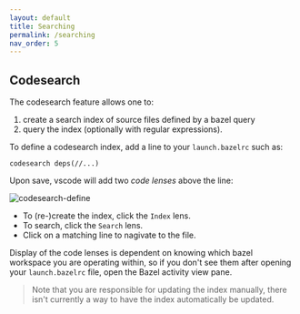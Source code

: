 ```yaml
---
layout: default
title: Searching
permalink: /searching
nav_order: 5
---
```


## Codesearch

<p></p>

The codesearch feature allows one to:

1. create a search index of source files
defined by a bazel query
1. query the index (optionally with regular expressions).

To define a codesearch index, add a line to your `launch.bazelrc` such as:

```
codesearch deps(//...)
```

Upon save, vscode will add two *code lenses* above the line:

![codesearch-define](https://user-images.githubusercontent.com/50580/96071853-3abc4b80-0e60-11eb-8d3b-897004d5bd8c.gif)

- To (re-)create the index, click the `Index` lens.
- To search, click the `Search` lens.
- Click on a matching line to nagivate to the file.

Display of the code lenses is dependent on knowing which bazel workspace you are
operating within, so if you don't see them after opening your `launch.bazelrc`
file, open the Bazel activity view pane.

> Note that you are responsible for updating the index manually, there isn't
currently a way to have the index automatically be updated.
